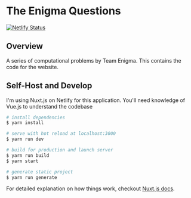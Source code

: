 # The Enigma Questions

[![Netlify Status](https://api.netlify.com/api/v1/badges/8bcde833-c080-433f-bbca-4761fca9933c/deploy-status)](https://app.netlify.com/sites/ecstatic-knuth-8514e7/deploys)

## Overview

A series of computational problems by Team Enigma.
This contains the code for the website.

## Self-Host and Develop

I'm using Nuxt.js on Netlify for this application.
You'll need knowledge of Vue.js to understand the codebase

```bash
# install dependencies
$ yarn install

# serve with hot reload at localhost:3000
$ yarn run dev

# build for production and launch server
$ yarn run build
$ yarn start

# generate static project
$ yarn run generate
```

For detailed explanation on how things work, checkout [Nuxt.js docs](https://nuxtjs.org).
